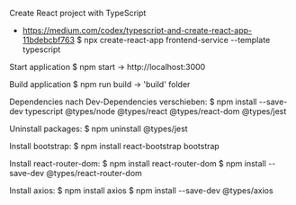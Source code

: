 Create React project with TypeScript
- https://medium.com/codex/typescript-and-create-react-app-11bdebcbf763
$ npx create-react-app frontend-service --template typescript

Start application
$ npm start
-> http://localhost:3000

Build application
$ npm run build
-> 'build' folder

Dependencies nach Dev-Dependencies verschieben:
$ npm install --save-dev typescript @types/node @types/react @types/react-dom @types/jest

Uninstall packages:
$ npm uninstall @types/jest

Install bootstrap:
$ npm install react-bootstrap bootstrap

Install react-router-dom:
$ npm install react-router-dom
$ npm install --save-dev @types/react-router-dom

Install axios:
$ npm install axios
$ npm install --save-dev @types/axios
